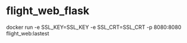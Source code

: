 # flight_web_flask

docker run -e SSL_KEY=SSL_KEY -e SSL_CRT=SSL_CRT -p 8080:8080 flight_web:lastest